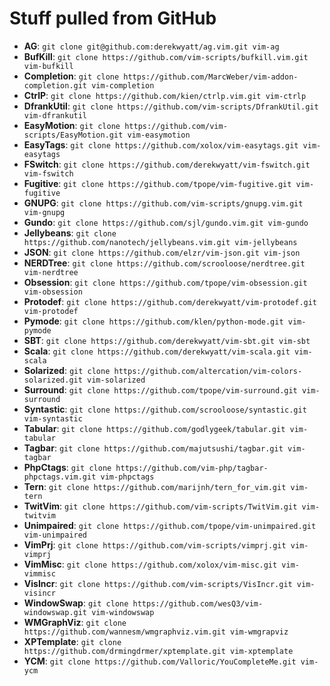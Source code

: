 # Stuff pulled from GitHub

* **AG**:             `git clone git@github.com:derekwyatt/ag.vim.git vim-ag`
* **BufKill**:        `git clone https://github.com/vim-scripts/bufkill.vim.git vim-bufkill`
* **Completion**:     `git clone https://github.com/MarcWeber/vim-addon-completion.git vim-completion`
* **CtrlP**:          `git clone https://github.com/kien/ctrlp.vim.git vim-ctrlp`
* **DfrankUtil**:     `git clone https://github.com/vim-scripts/DfrankUtil.git vim-dfrankutil`
* **EasyMotion**:     `git clone https://github.com/vim-scripts/EasyMotion.git vim-easymotion`
* **EasyTags**:       `git clone https://github.com/xolox/vim-easytags.git vim-easytags`
* **FSwitch**:        `git clone https://github.com/derekwyatt/vim-fswitch.git vim-fswitch`
* **Fugitive**:       `git clone https://github.com/tpope/vim-fugitive.git vim-fugitive`
* **GNUPG**:          `git clone https://github.com/vim-scripts/gnupg.vim.git vim-gnupg`
* **Gundo**:          `git clone https://github.com/sjl/gundo.vim.git vim-gundo`
* **Jellybeans**:     `git clone https://github.com/nanotech/jellybeans.vim.git vim-jellybeans`
* **JSON**:           `git clone https://github.com/elzr/vim-json.git vim-json`
* **NERDTree**:       `git clone https://github.com/scrooloose/nerdtree.git vim-nerdtree`
* **Obsession**:      `git clone https://github.com/tpope/vim-obsession.git vim-obsession`
* **Protodef**:       `git clone https://github.com/derekwyatt/vim-protodef.git vim-protodef`
* **Pymode**:          `git clone https://github.com/klen/python-mode.git vim-pymode`
* **SBT**:            `git clone https://github.com/derekwyatt/vim-sbt.git vim-sbt`
* **Scala**:          `git clone https://github.com/derekwyatt/vim-scala.git vim-scala`
* **Solarized**:      `git clone https://github.com/altercation/vim-colors-solarized.git vim-solarized`
* **Surround**:       `git clone https://github.com/tpope/vim-surround.git vim-surround`
* **Syntastic**:      `git clone https://github.com/scrooloose/syntastic.git vim-syntastic`
* **Tabular**:        `git clone https://github.com/godlygeek/tabular.git vim-tabular`
* **Tagbar**:         `git clone https://github.com/majutsushi/tagbar.git vim-tagbar`
* **PhpCtags**:       `git clone https://github.com/vim-php/tagbar-phpctags.vim.git vim-phpctags`
* **Tern**:           `git clone https://github.com/marijnh/tern_for_vim.git vim-tern`
* **TwitVim**:        `git clone https://github.com/vim-scripts/TwitVim.git vim-twitvim`
* **Unimpaired**:     `git clone https://github.com/tpope/vim-unimpaired.git vim-unimpaired`
* **VimPrj**:         `git clone https://github.com/vim-scripts/vimprj.git vim-vimprj`
* **VimMisc**:        `git clone https://github.com/xolox/vim-misc.git vim-vimmisc`
* **VisIncr**:        `git clone https://github.com/vim-scripts/VisIncr.git vim-visincr`
* **WindowSwap**:     `git clone https://github.com/wesQ3/vim-windowswap.git vim-windowswap`
* **WMGraphViz**:     `git clone https://github.com/wannesm/wmgraphviz.vim.git vim-wmgrapviz`
* **XPTemplate**:     `git clone https://github.com/drmingdrmer/xptemplate.git vim-xptemplate`
* **YCM**:            `git clone https://github.com/Valloric/YouCompleteMe.git vim-ycm`
